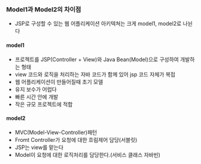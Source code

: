 ### Model1과 Model2의 차이점
* JSP로 구성할 수 있는 웹 어플리케이션 아키텍쳐는 크게 model1, model2로 나뉜다
#### model1
* 프로젝트를 JSP(Controller + View)와 Java Bean(Model)으로 구성하여 개발하는 형태
* view 코드와 로직을 처리하는 자바 코드가 함께 있어 jsp 코드 자체가 복접
* 웹 어플리케이션이 만들어질때 초기 모델
* 유지 보수가 어럽다
* 빠른 시간 안에 개발
* 작은 규모 프로젝트에 적합
#### model2
* MVC(Model-View-Controller)패턴
* Fromt Controller가 요청에 대한 흐림제어 담당(서블릿)
* JSP는 view를 맡는다
* Model이 요청에 대한 로직처리를 담당한다.(서비스 클래스 자바빈)
